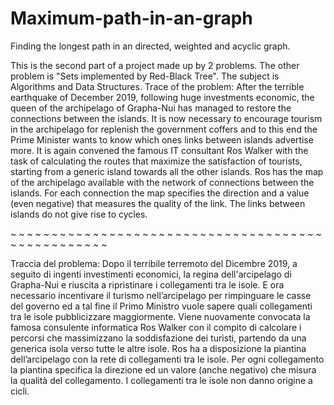 # Maximum-path-in-an-graph
Finding the longest path in an directed, weighted and acyclic graph.

This is the second part of a project made up by 2 problems. The other problem is "Sets implemented by Red-Black Tree". The subject is Algorithms and Data Structures.
Trace of the problem:
After the terrible earthquake of December 2019, following huge investments
economic, the queen of the archipelago of Grapha-Nui has managed to restore the
connections between the islands. It is now necessary to encourage tourism in the archipelago for
replenish the government coffers and to this end the Prime Minister wants to know which ones
links between islands advertise more. It is again convened
the famous IT consultant Ros Walker with the task of calculating the routes
that maximize the satisfaction of tourists, starting from a generic island towards
all the other islands. Ros has the map of the archipelago available with the network of
connections between the islands. For each connection the map specifies the direction and
a value (even negative) that measures the quality of the link. The links between
islands do not give rise to cycles.

~ ~ ~ ~ ~ ~ ~ ~ ~ ~ ~ ~ ~ ~ ~ ~ ~ ~ ~ ~ ~ ~ ~ ~ ~ ~ ~ ~ ~ ~ ~ ~ ~ ~ ~ ~ ~ ~ ~ ~ ~ ~ ~ ~ ~ ~ ~ ~ ~ ~  

Traccia del problema:
Dopo il terribile terremoto del Dicembre 2019, a seguito di ingenti investimenti
economici, la regina dell'arcipelago di Grapha-Nui e riuscita a ripristinare i
collegamenti tra le isole. E ora necessario incentivare il turismo nell’arcipelago per
rimpinguare le casse del governo ed a tal fine il Primo Ministro vuole sapere quali
collegamenti tra le isole pubblicizzare maggiormente. Viene nuovamente convocata
la famosa consulente informatica Ros Walker con il compito di calcolare i percorsi
che massimizzano la soddisfazione dei turisti, partendo da una generica isola verso
tutte le altre isole. Ros ha a disposizione la piantina dell’arcipelago con la rete di
collegamenti tra le isole. Per ogni collegamento la piantina specifica la direzione ed
un valore (anche negativo) che misura la qualità del collegamento. I collegamenti tra
le isole non danno origine a cicli.
